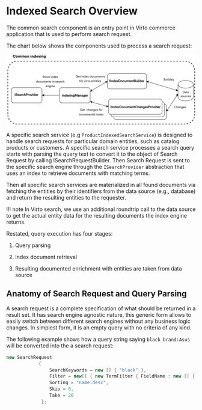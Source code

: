 # Indexed Search Overview

The common search component is an entry point in Virto commerce application that is used to perform search request. 

The chart below shows the components used to process a search request:

![Common indexing process structure](media/01-common-indexing-process-structure.png)

A specific search service (e.g `ProductIndexedSearchService`) is designed to handle search requests for particular domain entities, such as catalog products or customers. A specific search service processes a search query starts with parsing the query text to convert it to the object of Search Request by calling ISearchRequestBuilder. Then Search Request is sent to the specific search engine through the `ISearchProvider` abstraction that uses an index to retrieve documents with matching terms.  

Then all specific search services are materialized in all found documents via fetching the entities by their identifiers from the data source (e.g., database) and return the resulting entities to the requester. 

!!! note
	In Virto search, we use an additional roundtrip call to the data source to get the actual entity data for the resulting documents the index engine returns.

Restated, query execution has four stages:

1. Query parsing

2. Index document retrieval

3. Resulting documented enrichment with entities are taken from data source 

## Anatomy of Search Request and Query Parsing
A search request is a complete specification of what should be returned in a result set. It has search engine agnostic nature, this generic form allows to easily switch between different search engines without any business logic changes. In simplest form, it is an empty query with no criteria of any kind.

The following example shows how a query string saying `black brand:Asus` will be converted into the a search request: 

```cs
new SearchRequest
            {
                SearchKeywords = new [] { "black" },
                Filter = new[] { new TermFilter { FieldName : new [] { "brand", "Asus"} },,
                Sorting = "name:desc",
                Skip = 0,
                Take = 20
             };
```